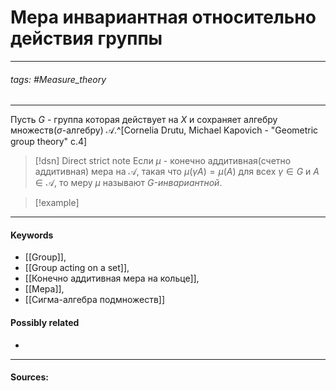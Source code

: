 # Мера инвариантная относительно действия группы
***
###### tags: #Measure_theory  
***
Пусть $G$ - группа которая действует на $X$ и сохраняет алгебру множеств($\sigma$-алгебру) $\mathcal{A}$.^[Cornelia Drutu, Michael Kapovich - "Geometric group theory" c.4]

>[!dsn] Direct strict note
>Если $\mu$ - конечно аддитивная(счетно аддитивная) мера на $\mathcal{A}$, такая что $\mu(\gamma A)=\mu(A)$ для всех $\gamma\in G$ и $A\in\mathcal{A}$, то меру $\mu$ называют $G$*-инвариантной*.

>[!example] 
>
***
#### Keywords
- [[Group]],
- [[Group acting on a set]],
- [[Конечно аддитивная мера на кольце]],
- [[Мера]],
- [[Сигма-алгебра подмножеств]]
#### Possibly related
- 
***
#### Sources:
